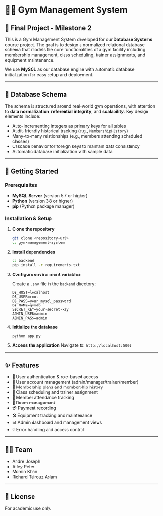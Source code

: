 # 🏋️‍♀️ Gym Management System

## 📌 Final Project - Milestone 2

This is a Gym Management System developed for our **Database Systems** course project. The goal is to design a normalized relational database schema that models the core functionalities of a gym facility including membership management, class scheduling, trainer assignments, and equipment maintenance.

We use **MySQL** as our database engine with automatic database initialization for easy setup and deployment.

---

## 📐 Database Schema

The schema is structured around real-world gym operations, with attention to **data normalization**, **referential integrity**, and **scalability**. Key design elements include:

* Auto-incrementing integers as primary keys for all tables
* Audit-friendly historical tracking (e.g., `MembershipHistory`)
* Many-to-many relationships (e.g., members attending scheduled classes)
* Cascade behavior for foreign keys to maintain data consistency
* Automatic database initialization with sample data

---

## 🚀 Getting Started

### Prerequisites

- **MySQL Server** (version 5.7 or higher)
- **Python** (version 3.8 or higher)
- **pip** (Python package manager)

### Installation & Setup

1. **Clone the repository**
   ```bash
   git clone <repository-url>
   cd gym-management-system
   ```

2. **Install dependencies**
   ```bash
   cd backend
   pip install -r requirements.txt
   ```

3. **Configure environment variables**

   Create a `.env` file in the `backend` directory:
   ```env
   DB_HOST=localhost
   DB_USER=root
   DB_PASS=your_mysql_password
   DB_NAME=gymdb
   SECRET_KEY=your-secret-key
   ADMIN_USER=admin
   ADMIN_PASS=admin
   ```

4. **Initialize the database**
   ```bash
   python app.py
   ```

5. **Access the application**
   Navigate to: `http://localhost:5001`

---

## ✨ Features

- 🔐 User authentication & role-based access
- 👥 User account management (admin/manager/trainer/member)
- 🧾 Membership plans and membership history
- 📆 Class scheduling and trainer assignment
- 🏃 Member attendance tracking
- 🏢 Room management
- 💳 Payment recording
- 🛠️ Equipment tracking and maintenance
- 📊 Admin dashboard and management views
- 💡 Error handling and access control

---

## 🧑‍💻 Team

* Andre Joseph
* Arley Peter
* Momin Khan
* Richard Tairouz Aslam

---

## 📎 License

For academic use only.